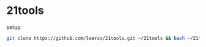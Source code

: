 # 21tools
setup

``` bash
git clone https://github.com/leerov/21tools.git ~/21tools && bash ~/21tools/setup.sh

```
